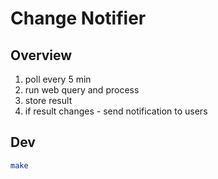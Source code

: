 # Change Notifier

## Overview

1. poll every 5 min
1. run web query and process
1. store result
1. if result changes - send notification to users

## Dev

```sh
make
```

